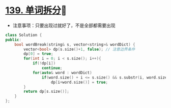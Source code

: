 # [139. 单词拆分](https://leetcode-cn.com/problems/word-break/)👹

+ 注意事项：只要出现过就好了，不是全部都需要出现

```cpp
class Solution {
public:
    bool wordBreak(string& s, vector<string>& wordDict) {
        vector<bool> dp(s.size()+1, false); // 注意边界条件
        dp[0] = true;
        for(int i = 0; i < s.size(); i++){
            if(!dp[i])
                continue;
            for(auto& word : wordDict)
                if(word.size() + i <= s.size() && s.substr(i, word.size()) == word)
                    dp[i+word.size()] = true;
        }
        return dp[s.size()];
    }
};
```

